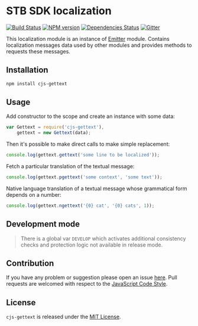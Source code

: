 STB SDK localization
====================

[![Build Status](https://img.shields.io/travis/cjssdk/gettext.svg?style=flat-square)](https://travis-ci.org/cjssdk/gettext)
[![NPM version](https://img.shields.io/npm/v/cjs-gettext.svg?style=flat-square)](https://www.npmjs.com/package/cjs-gettext)
[![Dependencies Status](https://img.shields.io/david/cjssdk/gettext.svg?style=flat-square)](https://david-dm.org/cjssdk/gettext)
[![Gitter](https://img.shields.io/badge/gitter-join%20chat-blue.svg?style=flat-square)](https://gitter.im/DarkPark/cjssdk)


This localization module is an instance of [Emitter](https://github.com/cjssdk/emitter) module.
Contains localization messages data used by other modules and provides methods to requests these messages.


## Installation ##

```bash
npm install cjs-gettext
```


## Usage ##

Add constructor to the scope and create an instance with some data:

```js
var Gettext = require('cjs-gettext'),
    gettext = new Gettext(data);
```

Then it's possible to make direct calls to make simple replacement:

```js
console.log(gettext.gettext('some line to be localized'));
```

Fetch a particular translation of the textual message:

```js
console.log(gettext.pgettext('some context', 'some text'));
```

Native language translation of a textual message whose grammatical form depends on a number:

```js
console.log(gettext.ngettext('{0} cat', '{0} cats', 1));
```


## Development mode ##

> There is a global var `DEVELOP` which activates additional consistency checks and protection logic not available in release mode.


## Contribution ##

If you have any problem or suggestion please open an issue [here](https://github.com/cjssdk/gettext/issues).
Pull requests are welcomed with respect to the [JavaScript Code Style](https://github.com/DarkPark/jscs).


## License ##

`cjs-gettext` is released under the [MIT License](license.md).
